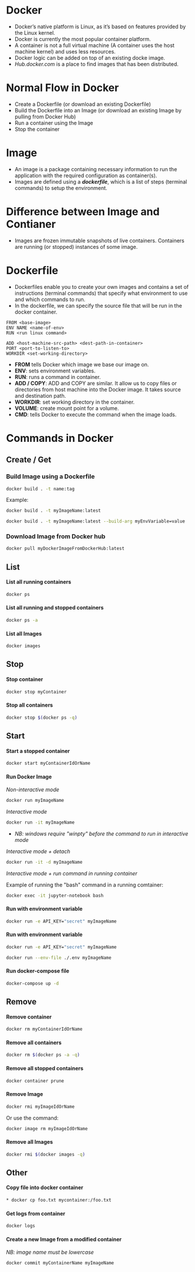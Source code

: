 
# Docker
* Docker’s native platform is Linux, as it’s based on features provided by the Linux kernel. 
* Docker is currently the most popular container platform. 
* A container is not a full virtual machine (A container uses the host machine kernel) and uses less resources. 
* Docker logic can be added on top of an existing docke image. 
* *Hub.docker.com* is a place to find images that has been distributed. 



# Normal Flow in Docker
* Create a Dockerfile (or download an existing Dockerfile) 
* Build the Dockerfile into an Image (or download an existing Image by pulling from Docker Hub)
* Run a container using the Image
* Stop the container



# Image
* An image is a package containing necessary information to run the application with the required configuration as container(s). 
* Images are defined using a ***dockerfile***, which is a list of steps (terminal commands) to setup the environment.



# Difference between Image and Contianer
* Images are frozen immutable snapshots of live containers. Containers are running (or stopped) instances of some image. 



# Dockerfile
* Dockerfiles enable you to create your own images and contains a set of instructions (terminal commands) that specify what environment to use and which commands to run. 
* In the dockerfile, we can specify the source file that will be run in the docker container. 
```
FROM <base-image>
ENV NAME <name-of-env>
RUN <run linux command>

ADD <host-machine-src-path> <dest-path-in-container>
PORT <port-to-listen-to>
WORKDIR <set-working-directory>
```
* **FROM** tells Docker which image we base our image on. 
* **ENV**: sets environment variables. 
* **RUN**: runs a command in container. 
* **ADD / COPY**: ADD and COPY are similar. It allow us to copy files or directories from host machine into the Docker image. It takes source and destination path. 
* **WORKDIR**: set working directory in the container. 
* **VOLUME**: create mount point for a volume. 
* **CMD**: tells Docker to execute the command when the image loads. 



# Commands in Docker


## Create / Get

### Build Image using a Dockerfile
```bash
docker build . -t name:tag
```
Example:
```bash
docker build . -t myImageName:latest
```
```bash
docker build . -t myImageName:latest --build-arg myEnvVariable=value
```

### Download Image from Docker hub
```bash
docker pull myDockerImageFromDockerHub:latest
```


## List

#### List all running containers
```bash
docker ps
```

#### List all running and stopped containers
```bash
docker ps -a
```

#### List all Images
```bash
docker images
```

## Stop 
#### Stop container
```bash
docker stop myContainer
```

#### Stop all containers
```bash
docker stop $(docker ps -q)
```


## Start

#### Start a stopped container
```bash
docker start myContainerIdOrName
```

#### Run Docker Image
*Non-interactive mode*
```bash
docker run myImageName
```

*Interactive mode*
```bash
docker run -it myImageName
```
* *NB: windows require "winpty" before the command to run in interactive mode*

*Interactive mode + detach*
```bash
docker run -it -d myImageName
```

*Interactive mode + run command in running container*

Example of running the "bash" command in a running comtainer:
```bash
docker exec -it jupyter-notebook bash
```

#### Run with environment variable
```bash
docker run -e API_KEY="secret" myImageName
```

#### Run with environment variable
```bash
docker run -e API_KEY="secret" myImageName
```
```bash
docker run --env-file ./.env myImageName
```

#### Run docker-compose file
```bash
docker-compose up -d
```


## Remove

#### Remove container
```bash
docker rm myContainerIdOrName
```

#### Remove all containers
```bash
docker rm $(docker ps -a -q)
```

#### Remove all stopped containers
```bash
docker container prune
```

#### Remove Image
```bash
docker rmi myImageIdOrName
```
Or use the command:
```bash
docker image rm myImageIdOrName
```

#### Remove all Images
```bash
docker rmi $(docker images -q)
```


## Other

#### Copy file into docker container
```bash
* docker cp foo.txt mycontainer:/foo.txt
```

#### Get logs from container
```bash
docker logs
```

#### Create a new Image from a modified container
*NB: image name must be lowercase*
```bash
docker commit myContainerName myImageName
```


